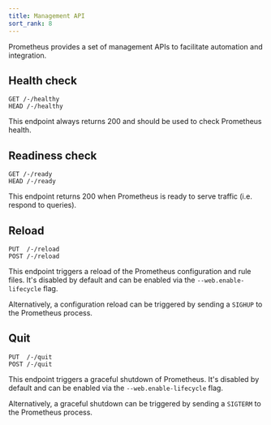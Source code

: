```yaml
---
title: Management API
sort_rank: 8
---
```


Prometheus provides a set of management APIs to facilitate automation and integration.


## Health check

```
GET /-/healthy
HEAD /-/healthy
```

This endpoint always returns 200 and should be used to check Prometheus health.


## Readiness check

```
GET /-/ready
HEAD /-/ready
```

This endpoint returns 200 when Prometheus is ready to serve traffic (i.e. respond to queries).


## Reload

```
PUT  /-/reload
POST /-/reload
```

This endpoint triggers a reload of the Prometheus configuration and rule files. It's disabled by default and can be enabled via the `--web.enable-lifecycle` flag.

Alternatively, a configuration reload can be triggered by sending a `SIGHUP` to the Prometheus process.


## Quit

```
PUT  /-/quit
POST /-/quit
```

This endpoint triggers a graceful shutdown of Prometheus. It's disabled by default and can be enabled via the `--web.enable-lifecycle` flag.

Alternatively, a graceful shutdown can be triggered by sending a `SIGTERM` to the Prometheus process.

